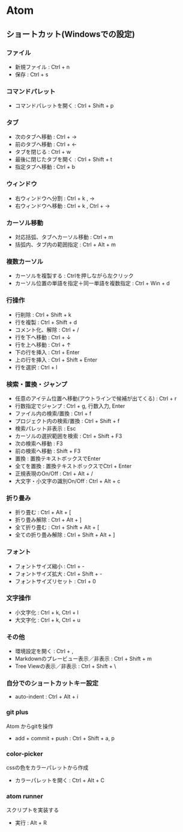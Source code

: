 # Atom

## ショートカット(Windowsでの設定)

### ファイル

* 新規ファイル : Ctrl + n
* 保存 : Ctrl + s

### コマンドパレット

* コマンドパレットを開く : Ctrl + Shift + p

### タブ

* 次のタブへ移動 : Ctrl + →
* 前のタブへ移動 : Ctrl + ←
* タブを閉じる : Ctrl + w
* 最後に閉じたタブを開く : Ctrl + Shift + t
* 指定タブへ移動 : Ctrl + b

### ウィンドウ

* 右ウィンドウへ分割 : Ctrl + k , →
* 右ウィンドウへ移動 : Ctrl + k , Ctrl + →

### カーソル移動

* 対応括弧、タブへカーソル移動 : Ctrl + m
* 括弧内、タブ内の範囲指定 : Ctrl + Alt + m

### 複数カーソル

* カーソルを複製する : Ctrlを押しながら左クリック
* カーソル位置の単語を指定＋同一単語を複数指定 : Ctrl + Win + d

### 行操作

* 行削除 : Ctrl + Shift + k
* 行を複製 : Ctrl + Shift + d
* コメント化、解除 : Ctrl + /
* 行を下へ移動 : Ctrl + ↓
* 行を上へ移動 : Ctrl + ↑
* 下の行を挿入 : Ctrl + Enter
* 上の行を挿入 : Ctrl + Shift + Enter
* 行を選択 : Ctrl + l

### 検索・置換・ジャンプ

* 任意のアイテム位置へ移動(アウトラインで候補が出てくる) : Ctrl + r
* 行数指定でジャンプ : Ctrl + g, 行数入力, Enter
* ファイル内の検索/置換 : Ctrl + f
* プロジェクト内の検索/置換 : Ctrl + Shift + f
* 検索パレット非表示 : Esc
* カーソルの選択範囲を検索 : Ctrl + Shift + F3
* 次の検索へ移動 : F3
* 前の検索へ移動 : Shift + F3
* 置換 : 置換テキストボックスでEnter
* 全てを置換 : 置換テキストボックスでCtrl + Enter
* 正規表現のOn/Off : Ctrl + Alt + /
* 大文字・小文字の識別On/Off : Ctrl + Alt + c

### 折り畳み

* 折り畳む : Ctrl + Alt + [
* 折り畳み解除 : Ctrl + Alt + ]
* 全て折り畳む : Ctrl + Shift + Alt + [
* 全ての折り畳み解除 : Ctrl + Shift + Alt + ]

### フォント

* フォントサイズ縮小 : Ctrl + -
* フォントサイズ拡大 : Ctrl + Shift + -
* フォントサイズリセット : Ctrl + 0

### 文字操作

* 小文字化 : Ctrl + k, Ctrl + l
* 大文字化 : Ctrl + k, Ctrl + u

### その他

* 環境設定を開く : Ctrl + ,
* Markdownのプレービュー表示／非表示 : Ctrl + Shift + m
* Tree Viewの表示／非表示 : Ctrl + Shift + \

### 自分でのショートカットキー設定

* auto-indent : Ctrl + Alt + i

### git plus

Atom からgitを操作

* add + commit + push : Ctrl + Shift + a, p

### color-picker

cssの色をカラーパレットから作成

* カラーパレットを開く : Ctrl + Alt + C

### atom runner

スクリプトを実装する

* 実行 : Alt + R
